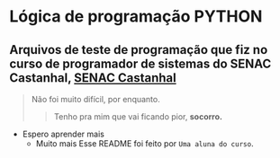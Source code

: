 # Lógica de programação PYTHON
## Arquivos de teste de programação que fiz no curso de programador de sistemas do SENAC Castanhal, [SENAC Castanhal](https://www.pa.senac.br/)

> Não foi muito difícil, por enquanto.
>
>> Tenho pra mim que vai ficando pior, **socorro.**

* Espero aprender mais
    * Muito mais
Esse README foi feito por `Uma aluna do curso`.